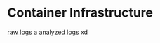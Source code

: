 # Container Infrastructure

[raw logs](./log/)
    [a](./log/)
[analyzed logs](./log/analysisbook)
[xd]()